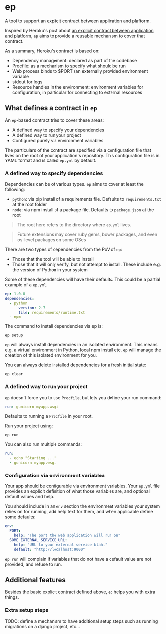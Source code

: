 # ep

A tool to support an explicit contract between application and plaftorm.

Inspired by Heroku's post about [an explicit contract between application and
platform](https://blog.heroku.com/archives/2011/6/28/the_new_heroku_4_erosion_resistance_explicit_contracts),
`ep` aims to provide a reusable mechanism to cover that contract.

As a summary, Heroku's contract is based on:

- Dependency management: declared as part of the codebase
- Procfile: as a mechanism to specify what should be run
- Web process binds to $PORT (an externally provided environment variable
- stdout for logs
- Resource handles in the environment: environment variables for configuration,
  in particular for connecting to external resources


## What defines a contract in `ep`

An `ep`-based contract tries to cover these areas:

- A defined way to specify your dependencies
- A defined way to run your project
- Configured purely via environment variables

The particulars of the contract are specified via a configuration file that
lives on the root of your application's repository. This configuration file
is in YAML format and is called `ep.yml` by default.


### A defined way to specify dependencies

Dependencies can be of various types. `ep` aims to cover at least the
following:

 - `python`: via pip install of a requirements file. Defaults to
   `requirements.txt` at the root folder
 - `node`: via npm install of a package file. Defaults to `package.json` at
   the root

> The root here refers to the directory where `ep.yml` lives.

> Future extensions may cover ruby gems, bower packages, and even os-level
> packages on some OSes

There are two types of dependencies from the PoV of `ep`:
 - Those that the tool will be able to install
 - Those that it will only verify, but not attempt to install. These include
   e.g. the version of Python in your system

Some of these dependencies will have their defaults.
This could be a partial example of a `ep.yml`.

```yaml
ep: 1.0.0
dependencies:
  - python
      version: 2.7
      file: requirements/runtime.txt
  - npm
```

The command to install dependencies via ep is:

    ep setup

`ep` will always install dependencies in an isolated environment. This means
e.g. a virtual environment in Python, local npm install etc. `ep` will manage
the creation of this isolated environment for you.

You can always delete installed dependencies for a fresh initial state:

    ep clear

### A defined way to run your project

`ep` doesn't force you to use `Procfile`, but lets you define your run
command:

```yaml
run: gunicorn myapp.wsgi
```

Defaults to running a `Procfile` in your root.

Run your project using:

    ep run

You can also run multiple commands:

```yaml
run:
  - echo "Starting ..." 
  - gunicorn myapp.wsgi
```


### Configuration via environment variables

Your app should be configurable via environment variables. Your `ep.yml` file
provides an explicit definition of what those variables are, and optional
default values and help.

You should include in an `env` section the environment variables your system
relies on for running, add help text for them, and when applicable define
some defaults:

```yaml
env:
  PORT:
    help: "The port the web application will run on"
  SOME_EXTERNAL_SERVICE_URL:
    help: "URL to your external service blah."
    default: "http://localhost:9000"
```

`ep run` will complain if variables that do not have a default value are not
provided, and refuse to run.


## Additional features

Besides the basic explicit contract defined above, `ep` helps you with extra
things.

### Extra setup steps

TODO: define a mechanism to have additional setup steps such as running
migrations on a django project, etc...
